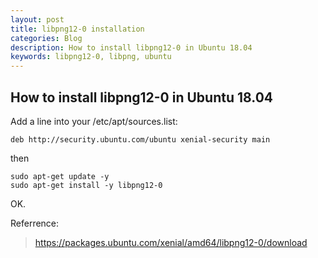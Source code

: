 ```yaml
---
layout: post
title: libpng12-0 installation
categories: Blog
description: How to install libpng12-0 in Ubuntu 18.04
keywords: libpng12-0, libpng, ubuntu
---
```


## How to install libpng12-0 in Ubuntu 18.04

Add a line into your /etc/apt/sources.list:

```shell
deb http://security.ubuntu.com/ubuntu xenial-security main
```

then

```shell
sudo apt-get update -y
sudo apt-get install -y libpng12-0
```

OK.

Referrence:
> https://packages.ubuntu.com/xenial/amd64/libpng12-0/download